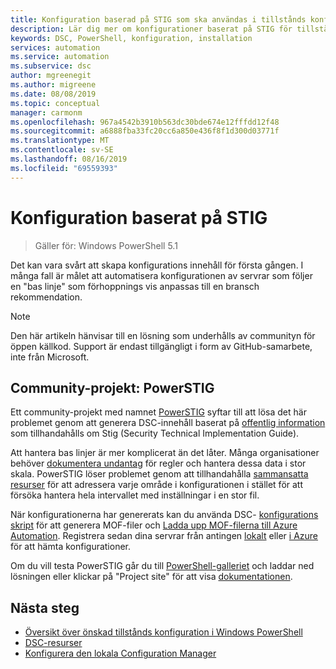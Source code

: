 ```yaml
---
title: Konfiguration baserad på STIG som ska användas i tillstånds konfiguration – Azure Automation
description: Lär dig mer om konfigurationer baserat på STIG för tillstånds konfiguration i Azure Automation.
keywords: DSC, PowerShell, konfiguration, installation
services: automation
ms.service: automation
ms.subservice: dsc
author: mgreenegit
ms.author: migreene
ms.date: 08/08/2019
ms.topic: conceptual
manager: carmonm
ms.openlocfilehash: 967a4542b3910b563dc30bde674e12fffdd12f48
ms.sourcegitcommit: a6888fba33fc20cc6a850e436f8f1d300d03771f
ms.translationtype: MT
ms.contentlocale: sv-SE
ms.lasthandoff: 08/16/2019
ms.locfileid: "69559393"
---
```

# <a name="configuration-based-on-stig"></a>Konfiguration baserat på STIG

> Gäller för: Windows PowerShell 5.1

Det kan vara svårt att skapa konfigurations innehåll för första gången.
I många fall är målet att automatisera konfigurationen av servrar som följer en "bas linje" som förhoppnings vis anpassas till en bransch rekommendation.

> [!NOTE]
> Den här artikeln hänvisar till en lösning som underhålls av communityn för öppen källkod.
> Support är endast tillgängligt i form av GitHub-samarbete, inte från Microsoft.

## <a name="community-project-powerstig"></a>Community-projekt: PowerSTIG

Ett community-projekt med namnet [PowerSTIG](https://github.com/microsoft/powerstig) syftar till att lösa det här problemet genom att generera DSC-innehåll baserat på [offentlig information](https://public.cyber.mil/stigs/) som tillhandahålls om Stig (Security Technical Implementation Guide).

Att hantera bas linjer är mer komplicerat än det låter.
Många organisationer behöver [dokumentera undantag](https://github.com/microsoft/powerstig#powerstigdata) för regler och hantera dessa data i stor skala.
PowerSTIG löser problemet genom att tillhandahålla [sammansatta resurser](https://github.com/microsoft/powerstig#powerstigdsc) för att adressera varje område i konfigurationen i stället för att försöka hantera hela intervallet med inställningar i en stor fil.

När konfigurationerna har genererats kan du använda DSC- [konfigurations skript](/powershell/dsc/configurations) för att generera MOF-filer och [Ladda upp MOF-filerna till Azure Automation](/azure/automation/tutorial-configure-servers-desired-state#create-and-upload-a-configuration-to-azure-automation).
Registrera sedan dina servrar från antingen [lokalt](/azure/automation/automation-dsc-onboarding#physicalvirtual-windows-machines-on-premises-or-in-a-cloud-other-than-azureaws) eller [i Azure](/azure/automation/automation-dsc-onboarding#azure-virtual-machines) för att hämta konfigurationer.

Om du vill testa PowerSTIG går du till [PowerShell-galleriet](http://www.powershellgallery.com) och laddar ned lösningen eller klickar på "Project site" för att visa [dokumentationen](https://github.com/microsoft/powerstig).

## <a name="next-steps"></a>Nästa steg

- [Översikt över önskad tillstånds konfiguration i Windows PowerShell](/powershell/dsc/overview/overview)
- [DSC-resurser](/powershell/dsc/resources/resources)
- [Konfigurera den lokala Configuration Manager](/powershell/dsc/managing-nodes/metaconfig)
